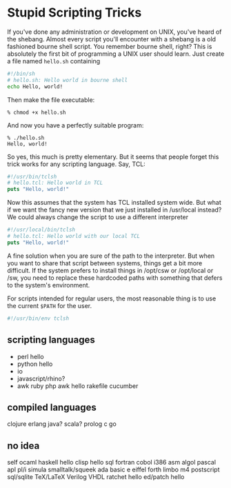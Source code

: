# Stupid Scripting Tricks

If you've done any administration or development on UNIX, you've heard of the shebang. Almost every script you'll encounter with a shebang is a old fashioned bourne shell script. You remember bourne shell, right? This is absolutely the first bit of programming a UNIX user should learn. Just create a file named `hello.sh` containing

```sh
#!/bin/sh
# hello.sh: Hello world in bourne shell
echo Hello, world!
```

Then make the file executable:

```shell
% chmod +x hello.sh
```

And now you have a perfectly suitable program:

```shell
% ./hello.sh
Hello, world!
```

So yes, this much is pretty elementary. But it seems that people forget this trick works for any scripting language. Say, TCL:

```tcl
#!/usr/bin/tclsh
# hello.tcl: Hello world in TCL
puts "Hello, world!"
```

Now this assumes that the system has TCL installed system wide. But what if we want the fancy new version that we just installed in /usr/local instead? We could always change the script to use a different interpreter

```tcl
#!/usr/local/bin/tclsh
# hello.tcl: Hello world with our local TCL
puts "Hello, world!"
```

A fine solution when you are sure of the path to the interpreter. But when you want to share that script between systems, things get a bit more difficult. If the system prefers to install things in /opt/csw or /opt/local or /sw, you need to replace these hardcoded paths with something that defers to the system's environment.

For scripts intended for regular users, the most reasonable thing is to use the current `$PATH` for the user.

```tcl
#!/usr/bin/env tclsh
```

## scripting languages

- perl hello
- python hello
- io
- javascript/rhino?
- awk
ruby
php
awk hello
rakefile
cucumber

## compiled languages
clojure
erlang
java?
scala?
prolog
c
go

## no idea
self
ocaml
haskell hello
clisp hello
sql
fortran
cobol
i386  asm
algol
pascal
apl
pl/i
simula
smalltalk/squeek
ada
basic
e
eiffel
forth
limbo
m4
postscript
sql/sqlite
TeX/LaTeX
Verilog
VHDL
ratchet hello
ed/patch hello

